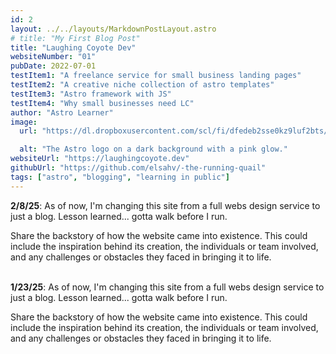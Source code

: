 ```yaml
---
id: 2
layout: ../../layouts/MarkdownPostLayout.astro
# title: "My First Blog Post"
title: "Laughing Coyote Dev"
websiteNumber: "01"
pubDate: 2022-07-01
testItem1: "A freelance service for small business landing pages"
testItem2: "A creative niche collection of astro templates"
testItem3: "Astro framework with JS"
testItem4: "Why small businesses need LC"
author: "Astro Learner"
image:
  url: "https://dl.dropboxusercontent.com/scl/fi/dfedeb2sse0kz9luf2bts/1-27-25.png?rlkey=ugsy1jw6r2k2d20va1q2vhq5t&st=2bux3qyo&dl=0"

  alt: "The Astro logo on a dark background with a pink glow."
websiteUrl: "https://laughingcoyote.dev"
githubUrl: "https://github.com/elsahv/-the-running-quail"
tags: ["astro", "blogging", "learning in public"]
---
```


**2/8/25**: As of now, I'm changing this site from a full webs design service to just a blog. Lesson learned... gotta walk before I run.

Share the backstory of how the website came into existence. This could include the inspiration behind its creation, the individuals or team involved, and any challenges or obstacles they faced in bringing it to life.
<br><br>

**1/23/25**: As of now, I'm changing this site from a full webs design service to just a blog. Lesson learned... gotta walk before I run.

Share the backstory of how the website came into existence. This could include the inspiration behind its creation, the individuals or team involved, and any challenges or obstacles they faced in bringing it to life.
